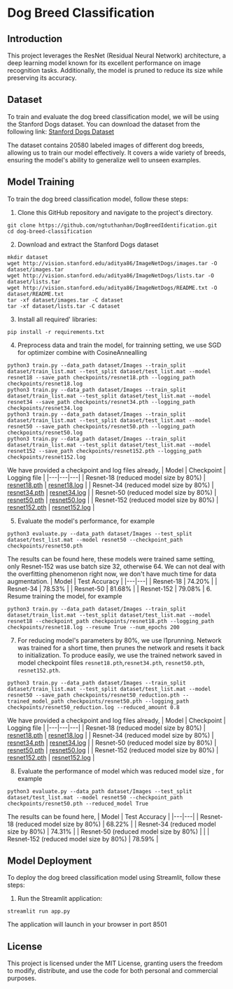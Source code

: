 # Dog Breed Classification

## Introduction
This project leverages the ResNet (Residual Neural Network) architecture, a deep learning model known for its excellent performance on image recognition tasks. Additionally, the model is pruned to reduce its size while preserving its accuracy. 

## Dataset
To train and evaluate the dog breed classification model, we will be using the Stanford Dogs dataset. You can download the dataset from the following link: [Stanford Dogs Dataset](https://www.kaggle.com/jessicali9530/stanford-dogs-dataset)

The dataset contains 20580 labeled images of different dog breeds, allowing us to train our model effectively. It covers a wide variety of breeds, ensuring the model's ability to generalize well to unseen examples.

## Model Training
To train the dog breed classification model, follow these steps:
1. Clone this GitHub repository and navigate to the project's directory.
```
git clone https://github.com/ngtuthanhan/DogBreedIdentification.git
cd dog-breed-classification
```
2. Download and extract the Stanford Dogs dataset
```
mkdir dataset
wget http://vision.stanford.edu/aditya86/ImageNetDogs/images.tar -O dataset/images.tar
wget http://vision.stanford.edu/aditya86/ImageNetDogs/lists.tar -O dataset/lists.tar
wget http://vision.stanford.edu/aditya86/ImageNetDogs/README.txt -O dataset/README.txt
tar -xf dataset/images.tar -C dataset
tar -xf dataset/lists.tar -C dataset
```
3. Install all required' libraries:
```
pip install -r requirements.txt
```
4. Preprocess data and train the model, for trainning setting, we use SGD for optimizer combine with CosineAnnealling 
```
python3 train.py --data_path dataset/Images --train_split dataset/train_list.mat --test_split dataset/test_list.mat --model resnet18 --save_path checkpoints/resnet18.pth --logging_path checkpoints/resnet18.log
python3 train.py --data_path dataset/Images --train_split dataset/train_list.mat --test_split dataset/test_list.mat --model resnet34 --save_path checkpoints/resnet34.pth --logging_path checkpoints/resnet34.log
python3 train.py --data_path dataset/Images --train_split dataset/train_list.mat --test_split dataset/test_list.mat --model resnet50 --save_path checkpoints/resnet50.pth --logging_path checkpoints/resnet50.log
python3 train.py --data_path dataset/Images --train_split dataset/train_list.mat --test_split dataset/test_list.mat --model resnet152 --save_path checkpoints/resnet152.pth --logging_path checkpoints/resnet152.log
```
We have provided a checkpoint and log files already,
| Model | Checkpoint | Logging file | 
|---|---|---|
| Resnet-18 (reduced model size by 80%) | [resnet18.pth](https://drive.google.com/file/d/1pFR-LxpWXWZanBMuBlr_GGy3nYjEUn0B/) | [resnet18.log](https://drive.google.com/file/d/1OWyozYko3a3Z4ExK03dwLLEkAQci0O1U/) | 
| Resnet-34 (reduced model size by 80%) | [resnet34.pth](https://drive.google.com/file/d/1MF9Dd0lo5lUNsbc43olkyO_U1Xr0pTXR/) | [resnet34.log](https://drive.google.com/file/d/1vjF16NIHQZxxdpAzJG72KPVHhEuR-T-d/) | 
| Resnet-50 (reduced model size by 80%) | [resnet50.pth](https://drive.google.com/file/d/1K6203r2D-5O_-C885ToP15nueHtUBImf/) | [resnet50.log](https://drive.google.com/file/d/1m9WEEYx9pTcYiVgqo7-9XXvHs500GEaV/) | 
| Resnet-152 (reduced model size by 80%) | [resnet152.pth](https://drive.google.com/file/d/1eQ7LEsGi8xyFlypFM9KIDAWTvWhVtNaX/) | [resnet152.log](https://drive.google.com/file/d/1ekNi5ZCrW4BdwRya93NgsDxADkZANFKP/) | 

5. Evaluate the model's performance, for example
```
python3 evaluate.py --data_path dataset/Images --test_split dataset/test_list.mat --model resnet50 --checkpoint_path checkpoints/resnet50.pth
```
The results can be found here, these models were trained same setting, only Resnet-152 was use batch size 32, otherwise 64. We can not deal with the overfitting phenomenon right now, we don't have much time for data augmentation.
| Model | Test Accuracy | 
|---|---|
| Resnet-18 | 74.20% | 
| Resnet-34 | 78.53% | 
| Resnet-50 | 81.68% | 
| Resnet-152 | 79.08% | 
6. Resume training the model, for example
```
python3 train.py --data_path dataset/Images --train_split dataset/train_list.mat --test_split dataset/test_list.mat --model resnet18 --checkpoint_path checkpoints/resnet18.pth --logging_path checkpoints/resnet18.log --resume True --num_epochs 200
```
7. For reducing model's parameters by 80%, we use l1prunning. Network was trained for a short time, then prunes the network and resets it back to initialization. To produce easily, we use the trained network saved in model checkpoint files  `resnet18.pth`,`resnet34.pth`, `resnet50.pth`, `resnet152.pth`.
```
python3 train.py --data_path dataset/Images --train_split dataset/train_list.mat --test_split dataset/test_list.mat --model resnet50 --save_path checkpoints/resnet50_reduction.pth --trained_model_path checkpoints/resnet50.pth --logging_path checkpoints/resnet50_reduction.log --reduced_amount 0.8 
```

We have provided a checkpoint and log files already,
| Model | Checkpoint | Logging file | 
|---|---|---|
| Resnet-18 (reduced model size by 80%) | [resnet18.pth](https://drive.google.com/file/d/10mu9hmTkj7Igl7H1o4ZGJ3MdwPDGhLNi/) | [resnet18.log](https://drive.google.com/file/d/10ybKlGZ_JxWaoPR9Xg9faWeBQTG7OTs6/) | 
| Resnet-34 (reduced model size by 80%) | [resnet34.pth](https://drive.google.com/file/d/1ahAfxluCZ0-aqSUYFC3sby278U4BgeMR/) | [resnet34.log](https://drive.google.com/file/d/1GR7Tma0dNtX-NuTLzfivQm0zGTmp0xOk/) | 
| Resnet-50 (reduced model size by 80%) | [resnet50.pth]() | [resnet50.log]() | 
| Resnet-152 (reduced model size by 80%) | [resnet152.pth](https://drive.google.com/file/d/1A4nOLcHSRj16y9BikFR9sxHogAePnNoz/) | [resnet152.log](https://drive.google.com/file/d/1XQ2SDBFdyXZTzmopmqS3n2T0YK0qHAbF/) | 

8. Evaluate the performance of model which was reduced model size , for example
```
python3 evaluate.py --data_path dataset/Images --test_split dataset/test_list.mat --model resnet50 --checkpoint_path checkpoints/resnet50.pth --reduced_model True
```
The results can be found here,
| Model | Test Accuracy |
|---|---|
| Resnet-18 (reduced model size by 80%) | 68.22% |
| Resnet-34 (reduced model size by 80%) | 74.31% |
| Resnet-50 (reduced model size by 80%) |  | 
| Resnet-152 (reduced model size by 80%) | 78.59% |

## Model Deployment
To deploy the dog breed classification model using Streamlit, follow these steps:
1. Run the Streamlit application:
```
streamlit run app.py
```
The application will launch in your browser in port 8501
## License
This project is licensed under the MIT License, granting users the freedom to modify, distribute, and use the code for both personal and commercial purposes.